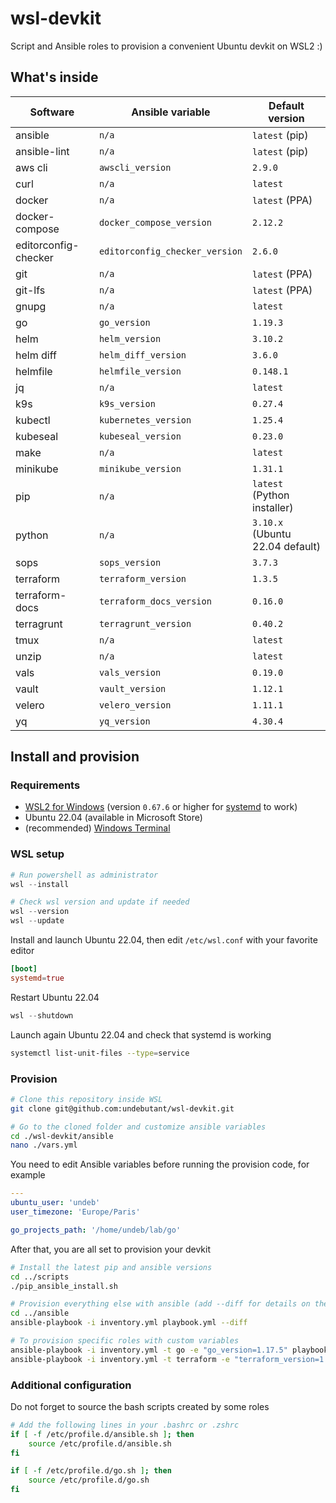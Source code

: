 # wsl-devkit

Script and Ansible roles to provision a convenient Ubuntu devkit on WSL2 :)


## What's inside

| Software             | Ansible variable               | Default version                 |
| -------------------- | ------------------------------ | ------------------------------- |
| ansible              | `n/a`                          | `latest` (pip)                  |
| ansible-lint         | `n/a`                          | `latest` (pip)                  |
| aws cli              | `awscli_version`               | `2.9.0`                         |
| curl                 | `n/a`                          | `latest`                        |
| docker               | `n/a`                          | `latest` (PPA)                  |
| docker-compose       | `docker_compose_version`       | `2.12.2`                        |
| editorconfig-checker | `editorconfig_checker_version` | `2.6.0`                         |
| git                  | `n/a`                          | `latest` (PPA)                  |
| git-lfs              | `n/a`                          | `latest` (PPA)                  |
| gnupg                | `n/a`                          | `latest`                        |
| go                   | `go_version`                   | `1.19.3`                        |
| helm                 | `helm_version`                 | `3.10.2`                        |
| helm diff            | `helm_diff_version`            | `3.6.0`                         |
| helmfile             | `helmfile_version`             | `0.148.1`                       |
| jq                   | `n/a`                          | `latest`                        |
| k9s                  | `k9s_version`                  | `0.27.4`                        |
| kubectl              | `kubernetes_version`           | `1.25.4`                        |
| kubeseal             | `kubeseal_version`             | `0.23.0`                        |
| make                 | `n/a`                          | `latest`                        |
| minikube             | `minikube_version`             | `1.31.1`                        |
| pip                  | `n/a`                          | `latest` (Python installer)     |
| python               | `n/a`                          | `3.10.x` (Ubuntu 22.04 default) |
| sops                 | `sops_version`                 | `3.7.3`                         |
| terraform            | `terraform_version`            | `1.3.5`                         |
| terraform-docs       | `terraform_docs_version`       | `0.16.0`                        |
| terragrunt           | `terragrunt_version`           | `0.40.2`                        |
| tmux                 | `n/a`                          | `latest`                        |
| unzip                | `n/a`                          | `latest`                        |
| vals                 | `vals_version`                 | `0.19.0`                        |
| vault                | `vault_version`                | `1.12.1`                        |
| velero               | `velero_version`               | `1.11.1`                        |
| yq                   | `yq_version`                   | `4.30.4`                        |


## Install and provision

### Requirements

- [WSL2 for Windows](https://docs.microsoft.com/en-us/windows/wsl/install) (version `0.67.6` or higher for [systemd](https://devblogs.microsoft.com/commandline/systemd-support-is-now-available-in-wsl) to work)
- Ubuntu 22.04 (available in Microsoft Store)
- (recommended) [Windows Terminal](https://docs.microsoft.com/en-us/windows/terminal/install)


### WSL setup

```powershell
# Run powershell as administrator
wsl --install

# Check wsl version and update if needed
wsl --version
wsl --update
```

Install and launch Ubuntu 22.04, then edit `/etc/wsl.conf` with your favorite editor
```toml
[boot]
systemd=true
```

Restart Ubuntu 22.04
```powershell
wsl --shutdown
```

Launch again Ubuntu 22.04 and check that systemd is working
```bash
systemctl list-unit-files --type=service
```


### Provision

```bash
# Clone this repository inside WSL
git clone git@github.com:undebutant/wsl-devkit.git

# Go to the cloned folder and customize ansible variables
cd ./wsl-devkit/ansible
nano ./vars.yml
```

You need to edit Ansible variables before running the provision code, for example
```yaml
---
ubuntu_user: 'undeb'
user_timezone: 'Europe/Paris'

go_projects_path: '/home/undeb/lab/go'
```

After that, you are all set to provision your devkit
```bash
# Install the latest pip and ansible versions
cd ../scripts
./pip_ansible_install.sh

# Provision everything else with ansible (add --diff for details on the changes)
cd ../ansible
ansible-playbook -i inventory.yml playbook.yml --diff

# To provision specific roles with custom variables
ansible-playbook -i inventory.yml -t go -e "go_version=1.17.5" playbook.yml --diff
ansible-playbook -i inventory.yml -t terraform -e "terraform_version=1.0.11 terragrunt_version=0.34.3" playbook.yml --diff
```


### Additional configuration

Do not forget to source the bash scripts created by some roles
```bash
# Add the following lines in your .bashrc or .zshrc
if [ -f /etc/profile.d/ansible.sh ]; then
    source /etc/profile.d/ansible.sh
fi

if [ -f /etc/profile.d/go.sh ]; then
    source /etc/profile.d/go.sh
fi
```
